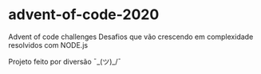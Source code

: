 # advent-of-code-2020
Advent of code challenges
Desafios que vão crescendo em complexidade resolvidos com NODE.js 

Projeto feito por diversão ¯\_(ツ)_/¯
